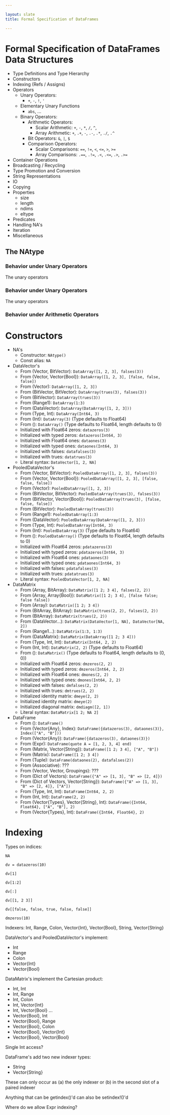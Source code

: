 ```yaml
---

layout: slate
title: Formal Specification of DataFrames

---
```


# Formal Specification of DataFrames Data Structures

* Type Definitions and Type Hierarchy
* Constructors
* Indexing (Refs / Assigns)
* Operators
	* Unary Operators:
		* `+`, `-`, `!`, `'`
	* Elementary Unary Functions
		* `abs`, ...
	* Binary Operators:
		* Arithmetic Operators:
			* Scalar Arithmetic: `+`, `-`, `*`, `/`, `^`,
			* Array Arithmetic: `+`, `.+`, `-`, `.-`, `.*`, `./`, `.^`
		* Bit Operators: `&`, `|`, `$`
		* Comparison Operators:
			* Scalar Comparisons: `==`, `!=`, `<`, `<=`, `>`, `>=`
			* Array Comparisons: `.==`, `.!=`, `.<`, `.<=`, `.>`, `.>=`
* Container Operations
* Broadcasting / Recycling
* Type Promotion and Conversion
* String Representations
* IO
* Copying
* Properties
	* size
	* length
	* ndims
	* eltype
* Predicates
* Handling NA's
* Iteration
* Miscellaneous

## The NAtype

### Behavior under Unary Operators

The unary operators

### Behavior under Unary Operators

The unary operators

### Behavior under Arithmetic Operators

# Constructors

* NA's
	* Constructor: `NAtype()`
	* Const alias: `NA`
* DataVector's
	* From (Vector, BitVector): `DataArray([1, 2, 3], falses(3))`
	* From (Vector, Vector{Bool}): `DataArray([1, 2, 3], [false, false, false])`
	* From (Vector): `DataArray([1, 2, 3])`
	* From (BitVector, BitVector): `DataArray(trues(3), falses(3))`
	* From (BitVector): `DataArray(trues(3))`
	* From (Range1): `DataArray(1:3)`
	* From (DataVector): `DataArray(DataArray([1, 2, 3]))`
	* From (Type, Int): `DataArray(Int64, 3)`
	* From (Int): `DataArray(3)` (Type defaults to Float64)
	* From (): `DataArray()` (Type defaults to Float64, length defaults to 0)
	* Initialized with Float64 zeros: `datazeros(3)`
	* Initialized with typed zeros: `datazeros(Int64, 3)`
	* Initialized with Float64 ones: `dataones(3)`
	* Initialized with typed ones: `dataones(Int64, 3)`
	* Initialized with falses: `datafalses(3)`
	* Initialized with trues: `datatrues(3)`
	* Literal syntax: `DataVector[1, 2, NA]`
* PooledDataVector's
	* From (Vector, BitVector): `PooledDataArray([1, 2, 3], falses(3))`
	* From (Vector, Vector{Bool}): `PooledDataArray([1, 2, 3], [false, false, false])`
	* From (Vector): `PooledDataArray([1, 2, 3])`
	* From (BitVector, BitVector): `PooledDataArray(trues(3), falses(3))`
	* From (BitVector, Vector{Bool}): `PooledDataArray(trues(3), [false, false, false])`
	* From (BitVector): `PooledDataArray(trues(3))`
	* From (Range1): `PooledDataArray(1:3)`
	* From (DataVector): `PooledDataArray(DataArray([1, 2, 3]))`
	* From (Type, Int): `PooledDataArray(Int64, 3)`
	* From (Int): `PooledDataArray(3)` (Type defaults to Float64)
	* From (): `PooledDataArray()` (Type defaults to Float64, length defaults to 0)
	* Initialized with Float64 zeros: `pdatazeros(3)`
	* Initialized with typed zeros: `pdatazeros(Int64, 3)`
	* Initialized with Float64 ones: `pdataones(3)`
	* Initialized with typed ones: `pdataones(Int64, 3)`
	* Initialized with falses: `pdatafalses(3)`
	* Initialized with trues: `pdatatrues(3)`
	* Literal syntax: `PooledDataVector[1, 2, NA]`
* DataMatrix
	* From (Array, BitArray): `DataMatrix([1 2; 3 4], falses(2, 2))`
	* From (Array, Array{Bool}): `DataMatrix([1 2; 3 4], [false false; false false])`
	* From (Array): `DataMatrix([1 2; 3 4])`
	* From (BitArray, BitArray): `DataMatrix(trues(2, 2), falses(2, 2))`
	* From (BitArray): `DataMatrix(trues(2, 2))`
	* From (DataVector...): `DataMatrix(DataVector[1, NA], DataVector[NA, 2])`
	* From (Range1...): `DataMatrix(1:3, 1:3)`
	* From (DataMatrix): `DataMatrix(DataArray([1 2; 3 4]))`
	* From (Type, Int, Int): `DataMatrix(Int64, 2, 2)`
	* From (Int, Int): `DataMatrix(2, 2)` (Type defaults to Float64)
	* From (): `DataMatrix()` (Type defaults to Float64, length defaults to (0, 0))
	* Initialized with Float64 zeros: `dmzeros(2, 2)`
	* Initialized with typed zeros: `dmzeros(Int64, 2, 2)`
	* Initialized with Float64 ones: `dmones(2, 2)`
	* Initialized with typed ones: `dmones(Int64, 2, 2)`
	* Initialized with falses: `dmfalses(2, 2)`
	* Initialized with trues: `dmtrues(2, 2)`
	* Initialized identity matrix: `dmeye(2, 2)`
	* Initialized identity matrix: `dmeye(2)`
	* Initialized diagonal matrix: `dmdiagm([2, 1])`
	* Literal syntax: `DataMatrix[1 2; NA 2]`
* DataFrame
	* From (): `DataFrame()`
	* From (Vector{Any}, Index): `DataFrame({datazeros(3), dataones(3)}, Index(["A", "B"]))`
	* From (Vector{Any}): `DataFrame({datazeros(3), dataones(3)})`
	* From (Expr): `DataFrame(quote A = [1, 2, 3, 4] end)`
	* From (Matrix, Vector{String}): `DataFrame([1 2; 3 4], ["A", "B"])`
	* From (Matrix): `DataFrame([1 2; 3 4])`
	* From (Tuple): `DataFrame(dataones(2), datafalses(2))`
	* From (Associative): ???
	* From (Vector, Vector, Groupings): ???
	* From (Dict of Vectors): `DataFrame({"A" => [1, 3], "B" => [2, 4]})`
	* From (Dict of Vectors, Vector{String}): `DataFrame({"A" => [1, 3], "B" => [2, 4]}, ["A"])`
	* From (Type, Int, Int): `DataFrame(Int64, 2, 2)`
	* From (Int, Int): `DataFrame(2, 2)`
	* From (Vector{Types}, Vector{String}, Int): `DataFrame({Int64, Float64}, ["A", "B"], 2)`
	* From (Vector{Types}, Int): `DataFrame({Int64, Float64}, 2)`

# Indexing

Types on indices:

	NA

	dv = datazeros(10)

	dv[1]

	dv[1:2]

	dv[:]

	dv[[1, 2 3]]

	dv[[false, false, true, false, false]]

	dmzeros(10)

Indexers: Int, Range, Colon, Vector{Int}, Vector{Bool}, String, Vector{String}

DataVector's and PooledDataVector's implement:

* Int
* Range
* Colon
* Vector{Int}
* Vector{Bool}

DataMatrix's implement the Cartesian product:

* Int, Int
* Int, Range
* Int, Colon
* Int, Vector{Int}
* Int, Vector{Bool}
...
* Vector{Bool}, Int
* Vector{Bool}, Range
* Vector{Bool}, Colon
* Vector{Bool}, Vector{Int}
* Vector{Bool}, Vector{Bool}

Single Int access?

DataFrame's add two new indexer types:

* String
* Vector{String}

These can only occur as (a) the only indexer or (b) in the second slot of a paired indexer

Anything that can be getindex()'d can also be setindex!()'d

Where do we allow Expr indexing?

